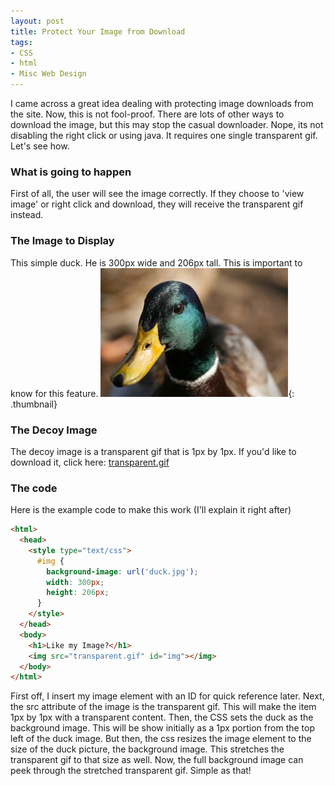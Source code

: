 ```yaml
---
layout: post
title: Protect Your Image from Download
tags:
- CSS
- html
- Misc Web Design
---
```

I came across a great idea dealing with protecting image downloads from the site.  Now, this is not fool-proof.  There are lots of other ways to download the image, but this may stop the casual downloader.  Nope, its not disabling the right click or using java.  It requires one single transparent gif.  Let's see how.

### What is going to happen

First of all, the user will see the image correctly.  If they choose to 'view image' or right click and download, they will receive the transparent gif instead.

### The Image to Display

This simple duck.  He is 300px wide and 206px tall.  This is important to know for this feature.
[![duck](/uploads/2009//duck.jpg)](/uploads/2009//duck.jpg){: .thumbnail}

### The Decoy Image

The decoy image is a transparent gif that is 1px by 1px.  If you'd like to download it, click here: [transparent.gif](/uploads/2009/transparent.gif)

### The code

Here is the example code to make this work (I'll explain it right after)

```html
<html>
  <head>
    <style type="text/css">
      #img {
        background-image: url('duck.jpg');
        width: 300px;
        height: 206px;
      }
    </style>
  </head>
  <body>
    <h1>Like my Image?</h1>
    <img src="transparent.gif" id="img"></img>
  </body>
</html>
```

First off, I insert my image element with an ID for quick reference later.  Next, the src attribute of the image is the transparent gif.  This will make the item 1px by 1px with a transparent content.  Then, the CSS sets the duck as the background image.  This will be show initially as a 1px portion from the top left of the duck image.  But then, the css resizes the image element to the size of the duck picture, the background image.  This stretches the transparent gif to that size as well.  Now, the full background image can peek through the stretched transparent gif.  Simple as that!
